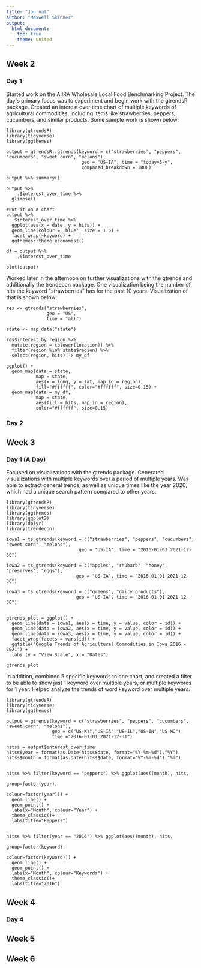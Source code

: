 ```yaml
---
title: "Journal"
author: "Maxwell Skinner"
output:
  html_document: 
    toc: true
    theme: united
---
```


## Week 2


### Day 1

Started work on the AIIRA Wholesale Local Food Benchmarking Project. The day's primary focus was to experiment and begin work with the gtrendsR package. Created an interest over time chart of multiple keywords of agricultural commodities, including items like strawberries, peppers, cucumbers, and similar products. Some sample work is shown below:

```{r}
library(gtrendsR)
library(tidyverse)
library(ggthemes)

output = gtrendsR::gtrends(keyword = c("strawberries", "peppers", "cucumbers", "sweet corn", "melons"), 
                            geo = "US-IA", time = "today+5-y", 
                            compared_breakdown = TRUE)

output %>% summary()

output %>%
    .$interest_over_time %>%
  glimpse()

#Put it on a chart
output %>%
  .$interest_over_time %>%
  ggplot(aes(x = date, y = hits)) + 
  geom_line(colour = 'blue', size = 1.5) + 
  facet_wrap(~keyword) + 
  ggthemes::theme_economist()

df = output %>%
    .$interest_over_time

plot(output)
```



Worked later in the afternoon on further visualizations with the gtrends and additionally the trendecon package. One visualization being the number of hits the keyword "strawberries" has for the past 10 years. Visualization of that is shown below:

```{r}
res <- gtrends("strawberries",
               geo = "US",
               time = "all")

state <- map_data("state")

res$interest_by_region %>%
  mutate(region = tolower(location)) %>%
  filter(region %in% state$region) %>%
  select(region, hits) -> my_df

ggplot() +
  geom_map(data = state,
           map = state,
           aes(x = long, y = lat, map_id = region),
           fill="#ffffff", color="#ffffff", size=0.15) +
  geom_map(data = my_df,
           map = state,
           aes(fill = hits, map_id = region),
           color="#ffffff", size=0.15)
```


### Day 2






## Week 3

### Day 1 (A Day)

Focused on visualizations with the gtrends package. Generated visualizations with multiple keywords over a period of multiple years. Was able to extract general trends, as well as unique times like the year 2020, which had a unique search pattern compared to other years. 

```
library(gtrendsR)
library(tidyverse)
library(ggthemes)
library(ggplot2)
library(dplyr)
library(trendecon)

iowa1 = ts_gtrends(keyword = c("strawberries", "peppers", "cucumbers", "sweet corn", "melons"), 
                           geo = "US-IA", time = "2016-01-01 2021-12-30")

iowa2 = ts_gtrends(keyword = c("apples", "rhubarb", "honey", "preserves", "eggs"), 
                          geo = "US-IA", time = "2016-01-01 2021-12-30")

iowa3 = ts_gtrends(keyword = c("greens", "dairy products"), 
                          geo = "US-IA", time = "2016-01-01 2021-12-30")


gtrends_plot = ggplot() +
  geom_line(data = iowa1, aes(x = time, y = value, color = id)) + 
  geom_line(data = iowa2, aes(x = time, y = value, color = id)) + 
  geom_line(data = iowa3, aes(x = time, y = value, color = id)) + 
  facet_wrap(facets = vars(id)) +
  ggtitle("Google Trends of Agricultural Commodities in Iowa 2016 - 2021") + 
  labs (y = "View Scale", x = "Dates")

gtrends_plot
```

In addition, combined 5 specific keywords to one chart, and created a filter to be able to show just 1 keyword over multiple years, or multiple keywords for 1 year. Helped analyze the trends of word keyword over multiple years. 

```
library(gtrendsR)
library(tidyverse)
library(ggthemes)

output = gtrends(keyword = c("strawberries", "peppers", "cucumbers", "sweet corn", "melons"),
                 geo = c("US-KY","US-IA","US-IL","US-IN","US-MO"),
                 time ="2016-01-01 2021-12-31")

hitss = output$interest_over_time
hitss$year = format(as.Date(hitss$date, format="%Y-%m-%d"),"%Y")
hitss$month = format(as.Date(hitss$date, format="%Y-%m-%d"),"%m")


hitss %>% filter(keyword == "peppers") %>% ggplot(aes((month), hits,
                                                      group=factor(year),
                                                      colour=factor(year))) +
  geom_line() +
  geom_point() +
  labs(x="Month", colour="Year") +
  theme_classic()+
  labs(title="Peppers")


hitss %>% filter(year == "2016") %>% ggplot(aes((month), hits,
                                                     group=factor(keyword),
                                                     colour=factor(keyword))) +
  geom_line() +
  geom_point() +
  labs(x="Month", colour="Keywords") +
  theme_classic()+
  labs(title="2016")
  ```




## Week 4

### Day 4

## Week 5

## Week 6

